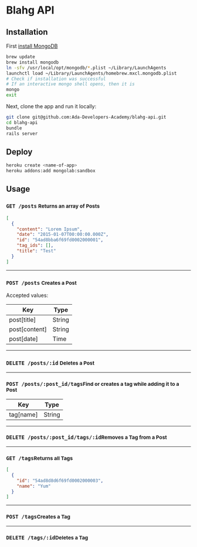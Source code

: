 # Blahg API

Installation
------------

First [install MongoDB](http://docs.mongodb.org/manual/tutorial/install-mongodb-on-os-x/)

```bash
brew update
brew install mongodb
ln -sfv /usr/local/opt/mongodb/*.plist ~/Library/LaunchAgents
launchctl load ~/Library/LaunchAgents/homebrew.mxcl.mongodb.plist
# Check if installation was successful
# If an interactive mongo shell opens, then it is
mongo
exit
```

Next, clone the app and run it locally:

```bash
git clone git@github.com:Ada-Developers-Academy/blahg-api.git
cd blahg-api
bundle
rails server
```

Deploy
------

```bash
heroku create <name-of-app>
heroku addons:add mongolab:sandbox
```

Usage
-----

### `GET /posts` <small><b>Returns an array of Posts</b></small>

```json
[
  {
    "content": "Lorem Ipsum",
    "date": "2015-01-07T00:00:00.000Z",
    "id": "54ad8bba6f69fd0002000001",
    "tag_ids": [],
    "title": "Test"
  }
]
```
---------
### `POST /posts` <small><b>Creates a Post</b></small>
Accepted values:

|Key|Type|
|-|-|
|post[title]|String|
|post[content]|String|
|post[date]|Time|

-------

### `DELETE /posts/:id` <small><b>Deletes a Post</b></small>
--------
### `POST /posts/:post_id/tags`<small><b>Find or creates a tag while adding it to a Post</b></small>

|Key|Type|
|-|-|
|tag[name]|String|

-------
### `DELETE /posts/:post_id/tags/:id`<small><b>Removes a Tag from a Post</b></small>
-------
### `GET /tags`<small><b>Returns all Tags</b></small>

```json
[
  {
    "id": "54ad8d8d6f69fd0002000003",
    "name": "Yum"
  }
]
```
------
### `POST /tags`<small><b>Creates a Tag</b></small>
------
### `DELETE /tags/:id`<small><b>Deletes a Tag</b></small>
